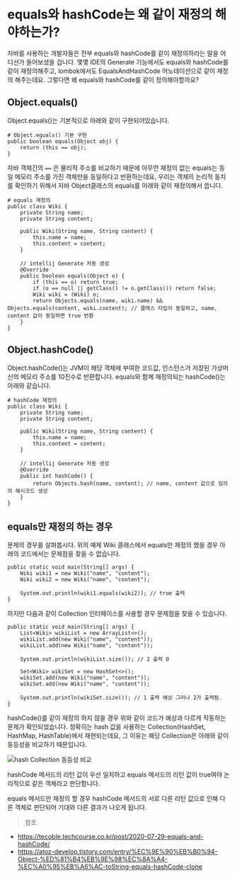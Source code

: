 # equals와 hashCode는 왜 같이 재정의 해야하는가?

자바를 사용하는 개발자들은 전부 equals와 hashCode를 같이 재정의하라는 말을 어디선가 들어보셨을 겁니다. 몇몇 IDE의 Generate 기능에서도 equals와 hashCode를 같이 재정의해주고, lombok에서도 EqualsAndHashCode 어노테이션으로 같이 재정의 해주는데요. 그렇다면 왜 equals와 hashCode를 같이 정의해야할까요?

## Object.equals()

Object.equals()는 기본적으로 아래와 같이 구현되어있습니다.

```
# Object.equals() 기본 구현
public boolean equals(Object obj) {
    return (this == obj);
}
```

자바 객체간의 `==` 은 물리적 주소를 비교하기 때문에 아무런 재정의 없는 equals는 동일 메모리 주소를 가진 객체만을 동일하다고 반환하는데요, 우리는 객체의 논리적 동치를 확인하기 위해서 자바 Object클래스의 equals를 아래와 같이 재정의해서 씁니다.

```
# equals 재정의
public class Wiki {
    private String name;
    private String content;

    public Wiki(String name, String content) {
        this.name = name;
        this.content = content;
    }

    // intellij Generate 자동 생성
    @Override
    public boolean equals(Object o) {
        if (this == o) return true;
        if (o == null || getClass() != o.getClass()) return false;
        Wiki wiki = (Wiki) o;
        return Objects.equals(name, wiki.name) && Objects.equals(content, wiki.content); // 클래스 타입이 동일하고, name, content 값이 동일하면 true 반환
    }
}
```

## Object.hashCode()

Object.hashCode()는 JVM이 해당 객체에 부여한 코드값, 인스턴스가 저장된 가상머신의 메모리 주소를 10진수로 반환합니다.
equals와 함께 재정의되는 hashCode()는 아래와 같습니다.

```
# hashCode 재정의
public class Wiki {
    private String name;
    private String content;

    public Wiki(String name, String content) {
        this.name = name;
        this.content = content;
    }

    // intellij Generate 자동 생성
    @Override
    public int hashCode() {
        return Objects.hash(name, content); // name, content 값으로 임의의 해시코드 생성
    }
}
```

## equals만 재정의 하는 경우

문제의 경우를 살펴봅시다. 위의 예제 Wiki 클래스에서 equals만 재정의 했을 경우 아래의 코드에서는 문제점을 찾을 수 없습니다.

```
public static void main(String[] args) {
    Wiki wiki1 = new Wiki("name", "content");
    Wiki wiki2 = new Wiki("name", "content");

    System.out.println(wiki1.equals(wiki2)); // true 출력
}
```

하지만 다음과 같이 Collection 인터페이스를 사용할 경우 문제점을 찾을 수 있습니다.

```
public static void main(String[] args) {
    List<Wiki> wikiList = new ArrayList<>();
    wikiList.add(new Wiki("name", "content"));
    wikiList.add(new Wiki("name", "content"));

    System.out.println(wikiList.size()); // 2 출력 O

    Set<Wiki> wikiSet = new HashSet<>();
    wikiSet.add(new Wiki("name", "content"));
    wikiSet.add(new Wiki("name", "content"));

    System.out.println(wikiSet.size()); // 1 출력 예상 그러나 2가 출력됨.
}
```

hashCode()를 같이 재정의 하지 않을 경우 위와 같이 코드가 예상과 다르게 작동하는 문제가 확인되었습니다. 정확히는 hash 값을 사용하는 Collection(HashSet, HashMap, HashTable)에서 재현되는데요, 그 이유는 해당 Collection은 아래와 같이 동등성을 비교하기 때문입니다.

![hash Collection 동등성 비교](https://tecoble.techcourse.co.kr/static/c248e8d79140c18ed9895d1c95dd7ad0/54e75/2020-07-29-equals-and-hashcode.png)

hashCode 메서드의 리턴 값이 우선 일치하고 equals 메서드의 리턴 값이 true여야 논리적으로 같은 객체라고 판단합니다.

equals 메서드만 재정의 할 경우 hashCode 메서드의 서로 다른 리턴 값으로 인해 다른 객체로 판단되어 기대와 다른 결과가 나오게 됩니다.

> 참조

- https://tecoble.techcourse.co.kr/post/2020-07-29-equals-and-hashCode/
- https://atoz-develop.tistory.com/entry/%EC%9E%90%EB%B0%94-Object-%ED%81%B4%EB%9E%98%EC%8A%A4-%EC%A0%95%EB%A6%AC-toString-equals-hashCode-clone
